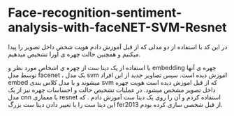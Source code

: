 # Face-recognition-sentiment-analysis-with-faceNET-SVM-Resnet
در این کد با استفاده از دو مدلی که از قبل آموزش دادم هویت شخص‌ داخل تصویر را پیدا میکنیم و همچنین حالت چهره ی اورا تشخیص میدهیم.


با استفاده از یک دیتا ست از چهره ی اشخاص مورد نظر و embedding چهره ی آنها توسط مدل facenet ، یک مدل svm اموزش دیده است.
سپس تصاویر جدید از این افراد embed میشوند و با مدل کلاس بندی svm که از قبل اموزش دیده است هویت چهره داخل تصویر مشخص میشود.
در عملیات تشخیص حالت و احساسات چهره نیز از یک مدل cnn با معماری resnet استفاده کردم و آن را روی یک دیتا ست آموزش دادم . که این دیتا ست را با تغییر دادن دیتا ست بزرگ fer2013 از قبل شخصی سازی کرده بودم.
